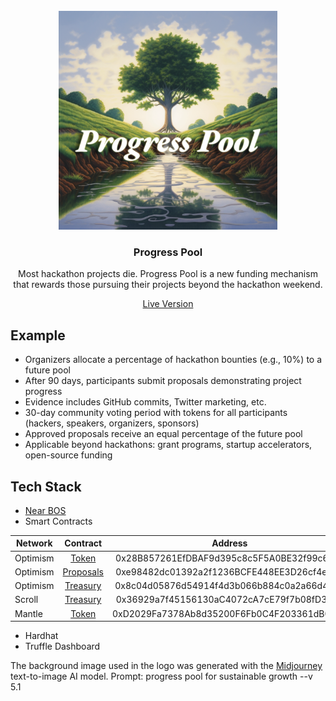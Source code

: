 <br/>
<div align="center">
  <a>
    <img src="./Progress_Pool.png" width="350">
  </a>
  <h3 align="center">Progress Pool</h3>
  <p align="center">
Most hackathon projects die. Progress Pool is a new funding mechanism that rewards those pursuing their projects beyond the hackathon weekend.
  </p>
<a href="https://near.org/embed/ethpraguedemo.near/widget/Progress-Pool">Live Version</a>
</div>

## Example

- Organizers allocate a percentage of hackathon bounties (e.g., 10%) to a future pool
- After 90 days, participants submit proposals demonstrating project progress
- Evidence includes GitHub commits, Twitter marketing, etc.
- 30-day community voting period with tokens for all participants (hackers, speakers, organizers, sponsors)
- Approved proposals receive an equal percentage of the future pool
- Applicable beyond hackathons: grant programs, startup accelerators, open-source funding

## Tech Stack

- [Near BOS](https://docs.near.org/bos/overview)
- Smart Contracts

| Network   |      Contract      |       Address |
|----------|:-------------:|:------:|
| Optimism | [Token](https://optimistic.etherscan.io/address/0x28B857261EfDBAF9d395c8c5F5A0BE32f99c6abb) | 0x28B857261EfDBAF9d395c8c5F5A0BE32f99c6abb |
| Optimism | [Proposals](https://optimistic.etherscan.io/address/0xe98482dc01392a2f1236BCFE448EE3D26cf4e296)   | 0xe98482dc01392a2f1236BCFE448EE3D26cf4e296 |
| Optimism | [Treasury](https://optimistic.etherscan.io/address/0x8c04d05876d54914f4d3b066b884c0a2a66d40e3) | 0x8c04d05876d54914f4d3b066b884c0a2a66d40e3 |
| Scroll | [Treasury](https://blockscout.scroll.io/address/0x36929a7f45156130aC4072cA7cE79f7b08fD326d) | 0x36929a7f45156130aC4072cA7cE79f7b08fD326d |
| Mantle | [Token](https://explorer.testnet.mantle.xyz/address/0xD2029Fa7378Ab8d35200F6Fb0C4F203361dB0932) | 0xD2029Fa7378Ab8d35200F6Fb0C4F203361dB0932 |
- Hardhat
- Truffle Dashboard


The background image used in the logo was generated with the [Midjourney](https://www.midjourney.com/) text-to-image AI model. Prompt: progress pool for sustainable growth --v 5.1</p>



